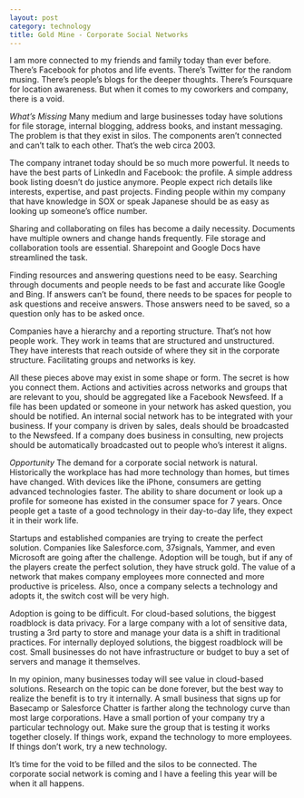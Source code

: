 ```yaml
---
layout: post
category: technology
title: Gold Mine - Corporate Social Networks
---
```


I am more connected to my friends and family today than ever before.  There’s Facebook for photos and life events.  There’s Twitter for the random musing.  There’s people’s blogs for the deeper thoughts.  There’s Foursquare for location awareness.  But when it comes to my coworkers and company, there is a void.

*What’s Missing*
Many medium and large businesses today have solutions for file storage, internal blogging, address books, and instant messaging.  The problem is that they exist in silos.  The components aren’t connected and can’t talk to each other.  That’s the web circa 2003.

The company intranet today should be so much more powerful.  It needs to have the best parts of LinkedIn and Facebook: the profile.  A simple address book listing doesn’t do justice anymore.  People expect rich details like interests, expertise, and past projects.  Finding people within my company that have knowledge in SOX or speak Japanese should be as easy as looking up someone’s office number.

Sharing and collaborating on files has become a daily necessity.  Documents have multiple owners and change hands frequently.  File storage and collaboration tools are essential.  Sharepoint and Google Docs have streamlined the task.

Finding resources and answering questions need to be easy.  Searching through documents and people needs to be fast and accurate like Google and Bing.  If answers can’t be found, there needs to be spaces for people to ask questions and receive answers.  Those answers need to be saved, so a question only has to be asked once.

Companies have a hierarchy and a reporting structure.  That’s not how people work.  They work in teams that are structured and unstructured.  They have interests that reach outside of where they sit in the corporate structure.  Facilitating groups and networks is key.

All these pieces above may exist in some shape or form.  The secret is how you connect them.  Actions and activities across networks and groups that are relevant to you, should be aggregated like a Facebook Newsfeed.  If a file has been updated or someone in your network has asked question, you should be notified.  An internal social network has to be integrated with your business.  If your company is driven by sales, deals should be broadcasted to the Newsfeed.  If a company does business in consulting, new projects should be automatically broadcasted out to people who’s interest it aligns.

*Opportunity*
The demand for a corporate social network is natural.  Historically the workplace has had more technology than homes, but times have changed.  With devices like the iPhone, consumers are getting advanced technologies faster.  The ability to share document or look up a profile for someone has existed in the consumer space for 7 years.  Once people get a taste of a good technology in their day-to-day life, they expect it in their work life.

Startups and established companies are trying to create the perfect solution.  Companies like Salesforce.com, 37signals, Yammer, and even Microsoft are going after the challenge.  Adoption will be tough, but if any of the players create the perfect solution, they have struck gold.  The value of  a network that makes company employees more connected and more productive is priceless.  Also, once a company selects a technology and adopts it, the switch cost will be very high.

Adoption is going to be difficult.  For cloud-based solutions, the biggest roadblock is data privacy.  For a large company with a lot of sensitive data, trusting a 3rd party to store and manage your data is a shift in traditional practices.  For internally deployed solutions, the biggest roadblock will be cost.  Small businesses do not have infrastructure or budget to buy a set of servers and manage it themselves.

In my opinion, many businesses today will see value in cloud-based solutions.  Research on the topic can be done forever, but the best way to realize the benefit is to try it internally.  A small business that signs up for Basecamp or Salesforce Chatter is farther along the technology curve than most large corporations.  Have a small portion of your company try a particular technology out.  Make sure the group that is testing it works together closely.  If things work, expand the technology to more employees.  If things don’t work, try a new technology.

It’s time for the void to be filled and the silos to be connected.  The corporate social network is coming and I have a feeling this year will be when it all happens.